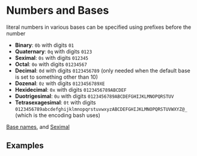 # Numbers and Bases

literal numbers in various bases can be specified using prefixes before the number

- **Binary**: `0b` with digits `01`
- **Quaternary**: `0q` with digits `0123`
- **Seximal**: `0s` with digits `012345`
- **Octal**: `0o` with digits `01234567`
- **Decimal**: `0d` with digits `0123456789` (only needed when the default base is set to something other than 10)
- **Dozenal**: `0z` with digits `0123456789XE`
- **Hexidecimal**: `0x` with digits `0123456789ABCDEF`
- **Duotrigesimal**: `0u` with digits `0123456789ABCDEFGHIJKLMNOPQRSTUV`
- **Tetrasexagesimal**: `0t` with digits `0123456789abcdefghijklmnopqrstuvwxyzABCDEFGHIJKLMNOPQRSTUVWXYZ@_` (which is the encoding bash uses)


[Base names](https://en.wikipedia.org/wiki/List_of_numeral_systems), and 
[Seximal](https://en.wikipedia.org/wiki/Senary)

## Examples
